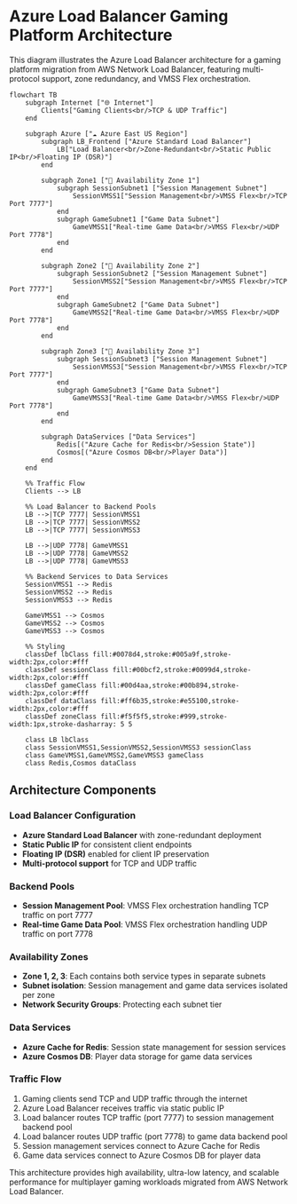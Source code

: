 # Azure Load Balancer Gaming Platform Architecture

This diagram illustrates the Azure Load Balancer architecture for a gaming platform migration from AWS Network Load Balancer, featuring multi-protocol support, zone redundancy, and VMSS Flex orchestration.

```mermaid
flowchart TB
    subgraph Internet ["🌐 Internet"]
        Clients["Gaming Clients<br/>TCP & UDP Traffic"]
    end
    
    subgraph Azure ["☁️ Azure East US Region"]
        subgraph LB_Frontend ["Azure Standard Load Balancer"]
            LB["Load Balancer<br/>Zone-Redundant<br/>Static Public IP<br/>Floating IP (DSR)"]
        end
        
        subgraph Zone1 ["🏢 Availability Zone 1"]
            subgraph SessionSubnet1 ["Session Management Subnet"]
                SessionVMSS1["Session Management<br/>VMSS Flex<br/>TCP Port 7777"]
            end
            subgraph GameSubnet1 ["Game Data Subnet"]
                GameVMSS1["Real-time Game Data<br/>VMSS Flex<br/>UDP Port 7778"]
            end
        end
        
        subgraph Zone2 ["🏢 Availability Zone 2"]
            subgraph SessionSubnet2 ["Session Management Subnet"]
                SessionVMSS2["Session Management<br/>VMSS Flex<br/>TCP Port 7777"]
            end
            subgraph GameSubnet2 ["Game Data Subnet"]
                GameVMSS2["Real-time Game Data<br/>VMSS Flex<br/>UDP Port 7778"]
            end
        end
        
        subgraph Zone3 ["🏢 Availability Zone 3"]
            subgraph SessionSubnet3 ["Session Management Subnet"]
                SessionVMSS3["Session Management<br/>VMSS Flex<br/>TCP Port 7777"]
            end
            subgraph GameSubnet3 ["Game Data Subnet"]
                GameVMSS3["Real-time Game Data<br/>VMSS Flex<br/>UDP Port 7778"]
            end
        end
        
        subgraph DataServices ["Data Services"]
            Redis[("Azure Cache for Redis<br/>Session State")]
            Cosmos[("Azure Cosmos DB<br/>Player Data")]
        end
    end
    
    %% Traffic Flow
    Clients --> LB
    
    %% Load Balancer to Backend Pools
    LB -->|TCP 7777| SessionVMSS1
    LB -->|TCP 7777| SessionVMSS2
    LB -->|TCP 7777| SessionVMSS3
    
    LB -->|UDP 7778| GameVMSS1
    LB -->|UDP 7778| GameVMSS2
    LB -->|UDP 7778| GameVMSS3
    
    %% Backend Services to Data Services
    SessionVMSS1 --> Redis
    SessionVMSS2 --> Redis
    SessionVMSS3 --> Redis
    
    GameVMSS1 --> Cosmos
    GameVMSS2 --> Cosmos
    GameVMSS3 --> Cosmos
    
    %% Styling
    classDef lbClass fill:#0078d4,stroke:#005a9f,stroke-width:2px,color:#fff
    classDef sessionClass fill:#00bcf2,stroke:#0099d4,stroke-width:2px,color:#fff
    classDef gameClass fill:#00d4aa,stroke:#00b894,stroke-width:2px,color:#fff
    classDef dataClass fill:#ff6b35,stroke:#e55100,stroke-width:2px,color:#fff
    classDef zoneClass fill:#f5f5f5,stroke:#999,stroke-width:1px,stroke-dasharray: 5 5
    
    class LB lbClass
    class SessionVMSS1,SessionVMSS2,SessionVMSS3 sessionClass
    class GameVMSS1,GameVMSS2,GameVMSS3 gameClass
    class Redis,Cosmos dataClass
```

## Architecture Components

### Load Balancer Configuration
- **Azure Standard Load Balancer** with zone-redundant deployment
- **Static Public IP** for consistent client endpoints
- **Floating IP (DSR)** enabled for client IP preservation
- **Multi-protocol support** for TCP and UDP traffic

### Backend Pools
- **Session Management Pool**: VMSS Flex orchestration handling TCP traffic on port 7777
- **Real-time Game Data Pool**: VMSS Flex orchestration handling UDP traffic on port 7778

### Availability Zones
- **Zone 1, 2, 3**: Each contains both service types in separate subnets
- **Subnet isolation**: Session management and game data services isolated per zone
- **Network Security Groups**: Protecting each subnet tier

### Data Services
- **Azure Cache for Redis**: Session state management for session services
- **Azure Cosmos DB**: Player data storage for game data services

### Traffic Flow
1. Gaming clients send TCP and UDP traffic through the internet
2. Azure Load Balancer receives traffic via static public IP
3. Load balancer routes TCP traffic (port 7777) to session management backend pool
4. Load balancer routes UDP traffic (port 7778) to game data backend pool
5. Session management services connect to Azure Cache for Redis
6. Game data services connect to Azure Cosmos DB for player data

This architecture provides high availability, ultra-low latency, and scalable performance for multiplayer gaming workloads migrated from AWS Network Load Balancer.
